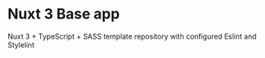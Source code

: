 # Nuxt 3 Base app
Nuxt 3 + TypeScript + SASS template repository with configured Eslint and Stylelint
